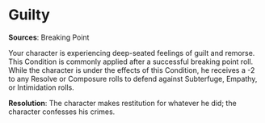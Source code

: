 # **Guilty**
**Sources**: Breaking Point

Your character is experiencing deep-seated feelings of guilt
and remorse. This Condition is commonly applied after a
successful breaking point roll. While the character is under
the effects of this Condition, he receives a -2 to any Resolve
or Composure rolls to defend against Subterfuge, Empathy,
or Intimidation rolls.

**Resolution**: The character makes restitution for whatever
he did; the character confesses his crimes.